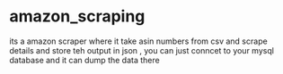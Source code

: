 # amazon_scraping
its a amazon scraper where it take asin numbers from csv and scrape details and store teh output in json , you can just conncet to your mysql database and it can dump the data there
